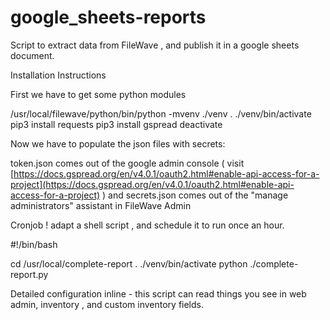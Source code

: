 # google_sheets-reports

Script to extract data from FileWave , and publish it in a google sheets document. 

Installation Instructions

First we have to get some python modules

/usr/local/filewave/python/bin/python -mvenv ./venv
. ./venv/bin/activate
pip3 install requests
pip3 install gspread
deactivate

Now we have to populate the json files with secrets:

token.json comes out of the google admin console ( visit [https://docs.gspread.org/en/v4.0.1/oauth2.html#enable-api-access-for-a-project](https://docs.gspread.org/en/v4.0.1/oauth2.html#enable-api-access-for-a-project) ) 
and
secrets.json comes out of the "manage administrators" assistant in FileWave Admin

Cronjob ! 
adapt a shell script , and schedule it to run once an hour. 

#!/bin/bash

cd /usr/local/complete-report
. ./venv/bin/activate
python ./complete-report.py

Detailed configuration inline - this script can read things you see in web admin, inventory , and custom inventory fields. 


